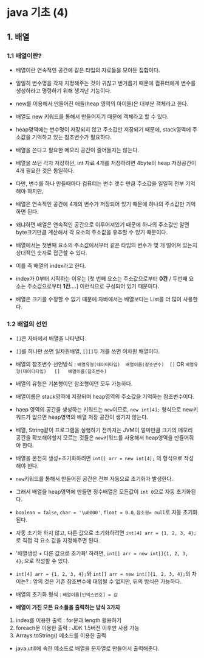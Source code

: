 # java 기초 (4)

## 1. 배열

### 1.1 배열이란?
- 배열이란 연속적인 공간에 같은 타입의 자료들을 모아둔 집합이다.
- 일일히 변수명을 각자 지정해주는 것이 귀찮고 번거롭기 때문에 컴퓨터에게 변수를 생성하라고 명령하기 위해 생겨난 기능이다.

- new를 이용해서 만들어진 애들(heap 영역의 아이들)은 대부분 객체라고 한다. 
- 배열도 new 키워드를 통해서 만들어지기 때문에 객체라고 할 수 있다.
- heap영역에는 변수명이 저장되지 않고 주소값만 저장되기 때문에, stack영역에 주소값을 기억하고 있는 참조변수가 필요하다.

- 배열을 쓴다고 필요한 메모리 공간이 줄어들지는 않는다. 
- 배열을 쓰던 각자 저장하던, int 자료 4개를 저장하려면 4byte의 heap 저장공간이 4개 필요한 것은 동일하다.
- 다만, 변수를 하나 만들때마다 컴퓨터는 변수 갯수 만큼 주소값을 일일히 전부 기억해야 하지만, 
- 배열은 연속적인 공간에 4개의 변수가 저장되어 있기 때문에 하나의 주소값만 기억하면 된다. 
- 왜냐하면 배열은 연속적인 공간으로 이루어져있기 때문에 하나의 주소값만 알면 byte크기만큼 계산해서 각 요소의 주소값을 유추할 수 있기 때문이다.

- 배열에서는 첫번째 요소의 주소값에서부터 같은 타입의 변수가 몇 개 떨어져 있는지 상대적인 숫자로 접근할 수 있다.
- 이를 즉 배열의 index라고 한다.
- index가 0부터 시작하는 이유는 [첫 번째 요소는 주소값으로부터 **0칸** / 두번째 요소는 주소값으로부터 **1칸**....] 이런식으로 구성되어 있기 때문이다.

- 배열은 크기를 수정할 수 없기 때문에 자바에서는 배열보다는 List를 더 많이 사용한다. 

### 1.2 배열의 선언
- `[]`은 자바에서 배열을 나타낸다. 
- `[]`를 하나만 쓰면 일차원배열, `[][]`두 개를 쓰면 이차원 배열이다. 

- 배열의 참조변수 선언방식 : `배열유형(데이터타입)  배열이름(참조변수)  []`   OR   `배열유형(데이터타입)   []   배열이름(참조변수)`

- 배열의 유형은 기본형이던 참조형이던 모두 가능하다. 
- 배열이름은 stack영역에 저장되며 heap영역의 주소값을 기억하는 참조변수이다. 


- haep 영역의 공간을 생성하는 키워드는 `new`이므로, `new int[4];` 형식으로 new키워드가 없으면 heap영역의 배열 저장 공간이 생기지 않는다.
- 배열, String같이 프로그램을 실행하기 전까지는 JVM이 얼마만큼 크기의 메모리 공간을 확보해야할지 모르는 것들은 `new`키워드를 사용해서 heap영역을 만들어줘야 한다. 
- 배열을 온전히 생성+초기화하려면 `int[] arr = new int[4];` 의 형식으로 작성해야 한다. 

- `new`키워드를 통해서 만들어진 공간은 전부 자동으로 초기화가 발생한다.
- 그래서 배열을 heap영역에 만들면 정수배열은 모든값이 `int 0`으로 자동 초기화된다. 
- `boolean = false`, `char = '\u0000'`, `float = 0.0`, `참조형= null`로 자동 초기화된다. 
- 자동 초기화 하지 않고, 다른 값으로 초기화하려면 `int[4] arr = {1, 2, 3, 4};`로 직접 각 요소 값을 지정해주면 된다.

- '배열생성 + 다른 값으로 초기화' 하려면, `int[] arr = new int[]{1, 2, 3, 4};`으로 작성할 수 있다.

- `int[4] arr = {1, 2, 3, 4};`와 `int[] arr = new int[]{1, 2, 3, 4};`의 차이는? : 앞의 것은 기존 참조변수에 대입될 수 없지만, 뒤의 방식은 가능하다.

- 배열의 초기화 형식 : `배열이름[인덱스번호] = 값`

- **배열이 가진 모든 요소들을 출력하는 방식 3가지**

1. index를 이용한 출력 : for문과 length 활용하기
2. foreach문 이용한 출력 : JDK 1.5버전 이후만 사용 가능
3. Arrays.toString() 메소드를 이용한 출력
  - java.utill에 속한 메소드로 배열을 문자열로 만들어서 출력해준다. 
